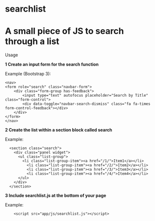 searchlist
==================================================
A small piece of JS to search through a list
==================================================

Usage

<b>1 Create an input form for the search function</b>

Example (Bootstrap 3):
```
<nav>
<form role="search" class="navbar-form">
    <div class="form-group has-feedback">
        <input type="text" autofocus placeholder="Search by Title" class="form-control">
        <div data-toggle="navbar-search-dismiss" class="fa fa-times form-control-feedback"></div>
    </div>
</form>
</nav>
```
<b>2 Create the list within a section block called search</b>

Example:
```
  <section class="search">
    <div class="panel widget">
      <ul class="list-group">
        <li class="list-group-item"><a href="/1/">Item1</a></li>
          <li class="list-group-item"><a href="/2/">Item2</a></li>
          <li class="list-group-item"><a href="/3/">Item3</a></li>
          <li class="list-group-item"><a href="/4/">Item4</a></li>
      </ul>
    </div>
  </section>
  ```
<b>3 Include searchlist.js at the bottom of your page</b>

Example:
```
	<script src="app/js/searchlist.js"></script>
